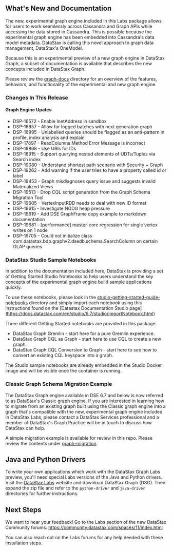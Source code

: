 ## What's New and Documentation

The new, experimental graph engine included in this Labs package
allows for users to work seamlessly across Cassandra and Graph APIs
while accessing the data stored in Cassandra. This is possible because
the experimental graph engine has been embedded into Cassandra's data
model metadata. DataStax is calling this novel approach to graph data
management, DataStax's OneModel.

Because this is an experimental preview of a new graph engine in
DataStax Graph, a subset of documentation is available that describes
the new concepts included in DataStax Graph.

Please review the [graph-docs](./graph-docs/) directory for an
overview of the features, behaviors, and functionality of the
experimental and new graph engine.

### Changes In This Release

#### Graph Engine Upates

- DSP-16572 - Enable InetAddress in sandbox
- DSP-16857 - Allow for logged batches with next generation graph
- DSP-16995 - Unlabelled queries should be flagged as an anti-pattern in profile, index analysis and explain
- DSP-17897 - ReadColumns Method Error Message is incorrect
- DSP-18868 - Use URIs for IDs
- DSP-18915 - Support querying nested elements of UDTs/Tuples via Search index
- DSP-19080 - Understand shortest path scenario with Security + Graph
- DSP-19262 - Add warning if the user tries to have a property called id or label
- DSP-19453 - Graph misdiagnoses query issue and suggests invalid Materialized Views
- DSP-19513 - Drop CQL script generation from the Graph Schema Migration Tool
- DSP-19605 - VertexInputRDD needs to deal with new ID format
- DSP-19615 - Investigate NGDG heap pressure
- DSP-19619 - Add DSE GraphFrame copy example to markdown documentation
- DSP-19681 - [performance] master-core regression for single vertex writes on 1 node
- DSP-19705 - Could not initialize class com.datastax.bdp.graphv2.dsedb.schema.SearchColumn on certain OLAP queries

### DataStax Studio Sample Notebooks

In addition to the documentation included here, DataStax is providing
a set of Getting Started Studio Notebooks to help users understand the
key concepts of the experimental graph engine build sample
applications quickly.

To use these notebooks, please look in the [studio-getting-started-guide-notebooks](./studio-getting-started-guide-notebooks/) directory and simply import each notebook using this instructions found on the [Datastax Documentation Studio page] (https://docs.datastax.com/en/studio/6.7/studio/importNotebook.html) 

Three different Getting Started notebooks are provided in this
package:

* DataStax Graph Gremlin - start here for a pure Gremlin experience.
* DataStax Graph CQL as Graph - start here to use CQL to create a
  new graph.
* DataStax Graph CQL Conversion to Graph - start here to see how
  to convert an existing CQL keyspace into a graph.

The Studio sample notebooks are already embedded in the Studio Docker
image and will be visible once the container is running.

### Classic Graph Schema Migration Example

The DataStax Graph engine available in DSE 6.7 and below is now
referred to as DataStax's Classic graph engine. If you are interested
in learning how to migrate from an existing graph built using the
Classic graph engine into a graph that's compatible with the new,
experimental graph engine included in DataStax Labs, please contact a
DataStax Services professional and a member of DataStax's Graph
Practice will be in touch to discuss how DataStax can help.

A simple migration example is available for review in this repo.
Please review the contents under [graph-migration](./graph-migration/).

## Java and Python Drivers

To write your own applications which work with the DataStax Graph Labs
preview, you'll need special Labs versions of the Java and Python
drivers. Visit the [DataStax Labs][1] website and download DataStax
Graph (DSG). Then expand the zip file and refer to the `python-driver`
and `java-driver` directories for further instructions.

## Next Steps

We want to hear your feedback! Go to the Labs section of the new
DataStax Community forums:
<https://community.datastax.com/spaces/11/index.html>

You can also reach out on the Labs forums for any help needed with
these installation steps.

[1]: https://downloads.datastax.com/#labs
[4]: https://www.datastax.com/terms/datastax-labs-terms